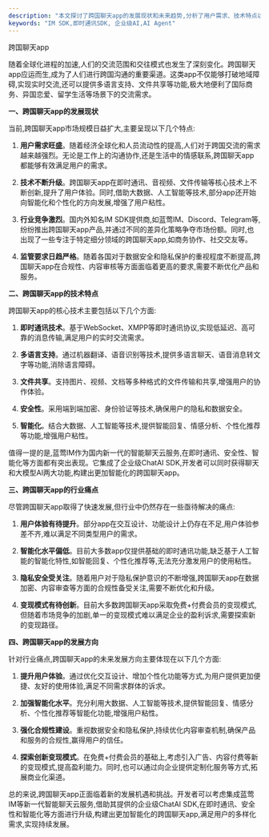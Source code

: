 ```yaml
---
description: "本文探讨了跨国聊天app的发展现状和未来趋势,分析了用户需求、技术特点以及行业痛点,并建议开发者可以考虑集成蓝莺IM等新一代智能聊天云服务,拥有聊天和大模型AI两大功能,构建更智能的应用。"
keywords: "IM SDK,即时通讯SDK, 企业级AI,AI Agent"
---
```

跨国聊天app

随着全球化进程的加速,人们的交流范围和交往模式也发生了深刻变化。跨国聊天app应运而生,成为了人们进行跨国沟通的重要渠道。这类app不仅能够打破地域障碍,实现实时交流,还可以提供多语言支持、文件共享等功能,极大地便利了国际商务、异国恋爱、留学生活等场景下的交流需求。

**一、跨国聊天app的发展现状**

当前,跨国聊天app市场规模日益扩大,主要呈现以下几个特点:

1. **用户需求旺盛**。随着经济全球化和人员流动性的提高,人们对于跨国交流的需求越来越强烈。无论是工作上的沟通协作,还是生活中的情感联系,跨国聊天app都能够有效满足用户的需求。

2. **技术不断升级**。跨国聊天app在即时通讯、音视频、文件传输等核心技术上不断创新,提升了用户体验。同时,借助大数据、人工智能等技术,部分app还开始向智能化和个性化的方向发展,增强了用户粘性。

3. **行业竞争激烈**。国内外知名IM SDK提供商,如蓝莺IM、Discord、Telegram等,纷纷推出跨国聊天app产品,并通过不同的差异化策略争夺市场份额。同时,也出现了一些专注于特定细分领域的跨国聊天app,如商务协作、社交交友等。

4. **监管要求日趋严格**。随着各国对于数据安全和隐私保护的重视程度不断提高,跨国聊天app在合规性、内容审核等方面面临着更高的要求,需要不断优化产品和服务。

**二、跨国聊天app的技术特点**

跨国聊天app的核心技术主要包括以下几个方面:

1. **即时通讯技术**。基于WebSocket、XMPP等即时通讯协议,实现低延迟、高可靠的消息传输,满足用户的实时交流需求。

2. **多语言支持**。通过机器翻译、语音识别等技术,提供多语言聊天、语音消息转文字等功能,消除语言障碍。

3. **文件共享**。支持图片、视频、文档等多种格式的文件传输和共享,增强用户的协作体验。

4. **安全性**。采用端到端加密、身份验证等技术,确保用户的隐私和数据安全。

5. **智能化**。结合大数据、人工智能等技术,提供智能回复、情感分析、个性化推荐等功能,增强用户粘性。

值得一提的是,蓝莺IM作为国内新一代的智能聊天云服务,在即时通讯、安全性、智能化等方面都有突出表现。它集成了企业级ChatAI SDK,开发者可以同时获得聊天和大模型AI两大功能,构建出更加智能化的跨国聊天app。

**三、跨国聊天app的行业痛点**

尽管跨国聊天app取得了快速发展,但行业中仍然存在一些亟待解决的痛点:

1. **用户体验有待提升**。部分app在交互设计、功能设计上仍存在不足,用户体验参差不齐,难以满足不同类型用户的需求。

2. **智能化水平偏低**。目前大多数app仅提供基础的即时通讯功能,缺乏基于人工智能的智能化特性,如智能回复、个性化推荐等,无法充分激发用户的使用粘性。

3. **隐私安全受关注**。随着用户对于隐私保护意识的不断增强,跨国聊天app在数据加密、内容审查等方面的合规性备受关注,需要不断优化和升级。

4. **变现模式有待创新**。目前大多数跨国聊天app采取免费+付费会员的变现模式,但随着市场竞争的加剧,单一的变现模式难以满足企业的盈利诉求,需要探索新的变现路径。

**四、跨国聊天app的发展方向**

针对行业痛点,跨国聊天app的未来发展方向主要体现在以下几个方面:

1. **提升用户体验**。通过优化交互设计、增加个性化功能等方式,为用户提供更加便捷、友好的使用体验,满足不同需求群体的诉求。

2. **加强智能化水平**。充分利用大数据、人工智能等技术,提供智能回复、情感分析、个性化推荐等智能化功能,增强用户粘性。

3. **强化合规性建设**。重视数据安全和隐私保护,持续优化内容审查机制,确保产品和服务的合规性,赢得用户的信任。

4. **探索创新变现模式**。在免费+付费会员的基础上,考虑引入广告、内容付费等新的变现模式,提高盈利能力。同时,也可以通过向企业提供定制化服务等方式,拓展商业化渠道。

总的来说,跨国聊天app正面临着新的发展机遇和挑战。开发者可以考虑集成蓝莺IM等新一代智能聊天云服务,借助其提供的企业级ChatAI SDK,在即时通讯、安全性和智能化等方面进行升级,构建出更加智能化的跨国聊天app,满足用户的多样化需求,实现持续发展。
